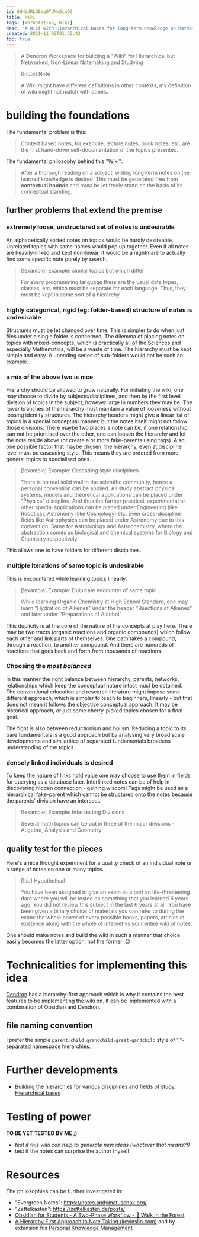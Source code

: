 ```yaml
---
id: GHNidRLG8Vg9TUNwEcwOG
title: Wiki
tags: [Workstation, Wiki]
desc: "A Wiki with Hierarchical Bases for long-term knowledge on Mathematics and Sciences"
created: 2021-11-02T01:35:43
toc: true
---
```


> A Dendron Workspace for building a "Wiki" for Hierarchical but Networked, Non-Linear Notemaking and Studying

> [!note] Note
> 
> A Wiki might have different definitions in other contexts, my definition of wiki might not match with others.

# building the foundations

The fundamental problem is this:

> Context based notes, for example, lecture notes, book notes, etc. are the first hand-down self-documentation of the topics presented.

The fundamental philosophy behind this "Wiki":
> After a thorough reading on a subject, writing long-term notes on the learned knowledge is desired. This must be generated free from **contextual bounds** and must be let freely stand on the basis of its conceptual standing.

## further problems that extend the premise

### extremely loose, unstructured set of notes is undesirable
An alphabetically sorted notes on topics would be hardly desireable. Unrelated topics with same names would pop up together. Even if all notes are heavily-linked and kept non-linear, it would be a nightmare to actually find some specific note purely by search.

> [!example] Example: similar topics but which differ
> 
> For every programming language there are the usual data types, classes, etc. which must be separate for each language.
Thus, they must be kept in some sort of a hierarchy.

### highly categorical, rigid (eg: folder-based) structure of notes is undesirable
Structures must be let changed over time. This is simpler to do when just files under a single folder is concerned.
The dilemma of placing notes on topics with mixed-concepts, which is practically all of the Sciences and especially Mathematics, will be a waste of time. The hierarchy must be kept simple and easy. A unending series of sub-folders would not be such an example.

### a mix of the above two is nice
Hierarchy should be allowed to grow naturally. For initiating the wiki, one may choose to divide by subjects/disciplines, and then by the first level division of topics in the subject, however large in numbers they may be. 
The lower branches of the hierarchy must maintain a value of looseness without loosing identity structures. The hierarchy headers might give a linear list of topics in a special conceptual manner, but the notes itself might not follow those divisions.
There maybe two places a note can be, if one relationship can not be prioritised over the other, one can loosen the hierarchy and let the note reside above (or create a or more fake-parents using tags).
Also, one possible factor that maybe chosen: the hierarchy, even at discipline level must be cascading style. This means they are ordered from more general topics to specialised ones.

> [!example] Example: Cascading style disciplines
> 
> There is no real solid wall in the scientific community, hence a personal convention can be applied. All study abstract physical systems, models and theoretical applications can be placed under "Physics" discipline. And thus the further practical, experimental or other special applications can be placed under Engineering (like Robotics), Astronomy (like Cosmology) etc. Even cross-discipline fields like Astrophysics can be placed under Astronomy due to this convention. Same for Astrobiology and Astrochemistry, where the abstraction comes as biological and chemical systems for Biology and Chemistry respectively.

This allows one to have folders for different disciplines.
### multiple iterations of same topic is undesirable
This is encountered while learning topics linearly.

> [!example] Example: Dulpicate encounter of same topic
> 
> While learning Organic Chemistry at High School Standard, one may learn "Hydration of Alkenes" under the header "Reactions of Alkenes" and later under "Preparations of Alcohol"

This duplicity is at the core of the nature of the concepts at play here. There may be two tracts (organic reactions and organic compounds) which follow each other and link parts of themselves. One path takes a compound, through a reaction, to another compound. And there are hundreds of reactions that goes back and forth from thousands of reactions.

### Choosing the _most balanced_
In this manner the right balance between hierarchy, parents, networks, relationships which keep the conceptual nature intact must be obtained. The conventional education and research literature might impose some different approach, which is simpler to teach to beginners, linearly - but that does not mean it follows the objective conceptual approach. It may be historical approach, or just some cherry-picked topics chosen for a final goal.

The fight is also between reductionism and holism. Reducing a topic to its bare fundamentals is a good approach but by analysing very broad scale developments and similarities of separated fundamentals broadens understanding of the topics.

### densely linked individuals is desired
To keep the nature of links hold value one may choose to use them in fields for querying as a database later. 
Interlinked notes can be of help in discovering hidden connection - gaining wisdom!
Tags might be used as a hierarchical fake-parent which cannot be structured onto the notes because the parents' division have an intersect.

> [!example] Example: Intersecting Divisions
>
> Several math topics can be put in three of the major divisions - ALgebra, Analysis and Geometry.


## quality test for the pieces

Here's a nice thought experiment for a quality check of an individual note or a range of notes on one or many topics.

> [!tip] Hypothetical
> 
> You have been assigned to give an exam as a part an life-threatening dare where you will be tested on something that you learned 6 years ago. You did not review this subject in the last 6 years at all. You have been given a binary choice of materials you can refer to during the exam: the whole power of every possible books, papers, articles in existence along with the whole of internet vs your entire wiki of notes.

One should make notes and build the wiki in such a manner that choice easily becomes the latter option, not the former. 😊


# Technicalities for implementing this idea

[Dendron](https://dendron.so) has a hierarchy-first approach which is why it contains the best features to be implementing the wiki on. It can be implemented with a combination of Obsidian and Dendron.

## file naming convention
I prefer the simple `parent.child.grandchild.great-gandchild` style of "."-separated namespace hierarchies.


# Further developments
- Building the hierarchies for various disciplines and fields of study: [Hierarchical bases](academic-curation.workstation.wiki.hierarchical-bases)

# Testing of power
**TO BE YET TESTED BY ME ;)**

- *test if this wiki can help to generate new ideas (whatever that means?!)*
- test if the notes can surprise the author thyself

# Resources
The philosophies can be further investigated in:
- "Evergreen Notes": https://notes.andymatuschak.org/
- "Zettelkasten": https://zettelkasten.de/posts/
- [Obsidian for Students - A Two-Phase Workflow - 🌳 Walk in the Forest](https://walkintheforest.com/Content/Posts/Obsidian+for+Students+-+A+Two-Phase+Workflow)
- [A Hierarchy First Approach to Note Taking (kevinslin.com)](https://www.kevinslin.com/notes/3dd58f62-fee5-4f93-b9f1-b0f0f59a9b64/) and by extension his [Personal Knowledge Management](https://www.kevinslin.com/notes/e9c72b4f-adb8-4f15-a6aa-9f9d81538561/)
